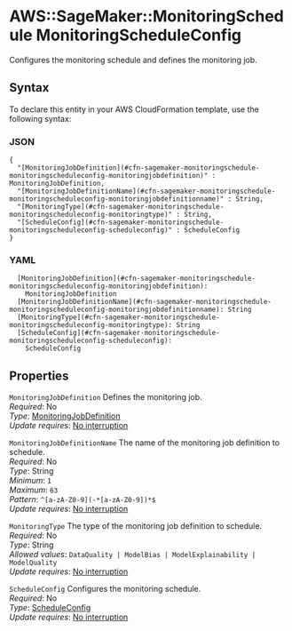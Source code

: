 # AWS::SageMaker::MonitoringSchedule MonitoringScheduleConfig<a name="aws-properties-sagemaker-monitoringschedule-monitoringscheduleconfig"></a>

Configures the monitoring schedule and defines the monitoring job\.

## Syntax<a name="aws-properties-sagemaker-monitoringschedule-monitoringscheduleconfig-syntax"></a>

To declare this entity in your AWS CloudFormation template, use the following syntax:

### JSON<a name="aws-properties-sagemaker-monitoringschedule-monitoringscheduleconfig-syntax.json"></a>

```
{
  "[MonitoringJobDefinition](#cfn-sagemaker-monitoringschedule-monitoringscheduleconfig-monitoringjobdefinition)" : MonitoringJobDefinition,
  "[MonitoringJobDefinitionName](#cfn-sagemaker-monitoringschedule-monitoringscheduleconfig-monitoringjobdefinitionname)" : String,
  "[MonitoringType](#cfn-sagemaker-monitoringschedule-monitoringscheduleconfig-monitoringtype)" : String,
  "[ScheduleConfig](#cfn-sagemaker-monitoringschedule-monitoringscheduleconfig-scheduleconfig)" : ScheduleConfig
}
```

### YAML<a name="aws-properties-sagemaker-monitoringschedule-monitoringscheduleconfig-syntax.yaml"></a>

```
  [MonitoringJobDefinition](#cfn-sagemaker-monitoringschedule-monitoringscheduleconfig-monitoringjobdefinition):
    MonitoringJobDefinition
  [MonitoringJobDefinitionName](#cfn-sagemaker-monitoringschedule-monitoringscheduleconfig-monitoringjobdefinitionname): String
  [MonitoringType](#cfn-sagemaker-monitoringschedule-monitoringscheduleconfig-monitoringtype): String
  [ScheduleConfig](#cfn-sagemaker-monitoringschedule-monitoringscheduleconfig-scheduleconfig):
    ScheduleConfig
```

## Properties<a name="aws-properties-sagemaker-monitoringschedule-monitoringscheduleconfig-properties"></a>

`MonitoringJobDefinition` <a name="cfn-sagemaker-monitoringschedule-monitoringscheduleconfig-monitoringjobdefinition"></a>
Defines the monitoring job\.  
_Required_: No  
_Type_: [MonitoringJobDefinition](aws-properties-sagemaker-monitoringschedule-monitoringjobdefinition.md)  
_Update requires_: [No interruption](https://docs.aws.amazon.com/AWSCloudFormation/latest/UserGuide/using-cfn-updating-stacks-update-behaviors.html#update-no-interrupt)

`MonitoringJobDefinitionName` <a name="cfn-sagemaker-monitoringschedule-monitoringscheduleconfig-monitoringjobdefinitionname"></a>
The name of the monitoring job definition to schedule\.  
_Required_: No  
_Type_: String  
_Minimum_: `1`  
_Maximum_: `63`  
_Pattern_: `^[a-zA-Z0-9](-*[a-zA-Z0-9])*$`  
_Update requires_: [No interruption](https://docs.aws.amazon.com/AWSCloudFormation/latest/UserGuide/using-cfn-updating-stacks-update-behaviors.html#update-no-interrupt)

`MonitoringType` <a name="cfn-sagemaker-monitoringschedule-monitoringscheduleconfig-monitoringtype"></a>
The type of the monitoring job definition to schedule\.  
_Required_: No  
_Type_: String  
_Allowed values_: `DataQuality | ModelBias | ModelExplainability | ModelQuality`  
_Update requires_: [No interruption](https://docs.aws.amazon.com/AWSCloudFormation/latest/UserGuide/using-cfn-updating-stacks-update-behaviors.html#update-no-interrupt)

`ScheduleConfig` <a name="cfn-sagemaker-monitoringschedule-monitoringscheduleconfig-scheduleconfig"></a>
Configures the monitoring schedule\.  
_Required_: No  
_Type_: [ScheduleConfig](aws-properties-sagemaker-monitoringschedule-scheduleconfig.md)  
_Update requires_: [No interruption](https://docs.aws.amazon.com/AWSCloudFormation/latest/UserGuide/using-cfn-updating-stacks-update-behaviors.html#update-no-interrupt)
